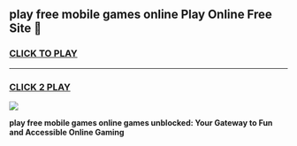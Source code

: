 
## play free mobile games online Play Online Free Site 👋
<h3>
<a href="https://download.freeplayer.one?title=play_free_mobile_games_online&ref=21F">CLICK TO PLAY</a></h3>
<hr>

<h3>
<a href="https://download.freeplayer.one?title=play_free_mobile_games_online&ref=21F">CLICK 2 PLAY</a>
  
</h3>

<a href="https://download.freeplayer.one?title=play_free_mobile_games_online&ref=21F"><img src="https://cdnb.artstation.com/p/assets/images/images/032/539/853/original/anto-thomas-button-gif.gif"></a>


**play free mobile games online games unblocked: Your Gateway to Fun and Accessible Online Gaming**
